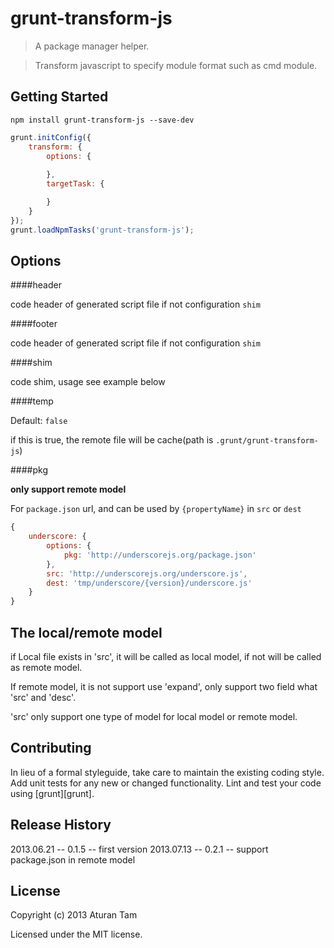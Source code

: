 # grunt-transform-js

> A package manager helper.

> Transform javascript to specify module format such as cmd module.


## Getting Started

```shell
npm install grunt-transform-js --save-dev
```
```js
grunt.initConfig({
	transform: {
		options: {
			
		},
		targetTask: {

		}
	}
});
grunt.loadNpmTasks('grunt-transform-js');
```

## Options

####header

code header of generated script file if not configuration `shim`


####footer

code header of generated script file if not configuration `shim`


####shim

code shim, usage see example below


####temp

Default: `false`

if this is true, the remote file will be cache(path is `.grunt/grunt-transform-js`)


####pkg

**only support remote model**

For `package.json` url, and can be used by `{propertyName}` in `src` or `dest`

```js
{
	underscore: {
		options: {
			pkg: 'http://underscorejs.org/package.json'
		},
		src: 'http://underscorejs.org/underscore.js',
		dest: 'tmp/underscore/{version}/underscore.js'
	}
}
```

## The local/remote model
if Local file exists in 'src', it will be called as local model, if not will be called as remote model.

If remote model, it is not support use 'expand', only support two field what 'src' and 'desc'.

'src' only support one type of model for local model or remote model.

## Contributing

In lieu of a formal styleguide, take care to maintain the existing coding style. Add unit tests for any new or changed functionality. Lint and test your code using [grunt][grunt].

## Release History

2013.06.21 -- 0.1.5 -- first version
2013.07.13 -- 0.2.1 -- support package.json in remote model

## License

Copyright (c) 2013 Aturan Tam

Licensed under the MIT license.
